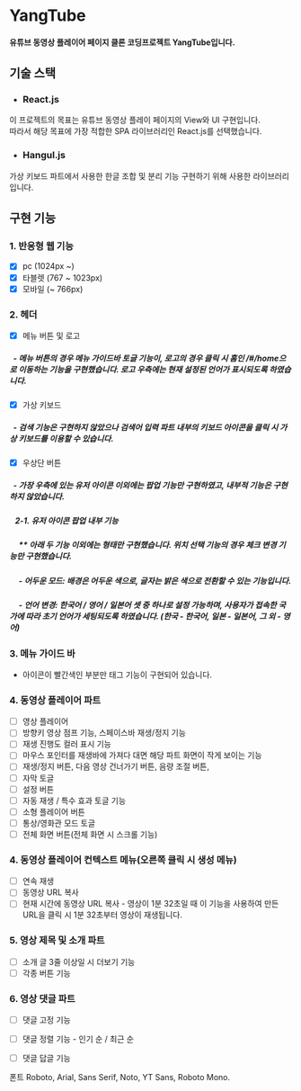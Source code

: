 # YangTube     

#### 유튜브 동영상 플레이어 페이지 클론 코딩프로젝트 YangTube입니다.

## 기술 스택
* ### React.js    
이 프로젝트의 목표는 유튜브 동영상 플레이 페이지의 View와 UI 구현입니다.    
따라서 해당 목표에 가장 적합한 SPA 라이브러리인 React.js를 선택했습니다.

* ### Hangul.js    
가상 키보드 파트에서 사용한 한글 조합 및 분리 기능 구현하기 위해 사용한 라이브러리입니다.    
    
## 구현 기능    
    
### 1. 반응형 웹 기능
* [x] pc (1024px ~)
* [x] 타블렛 (767 ~ 1023px)
* [x] 모바일 (~ 766px)<br/>

### 2. 헤더     
* [x] 메뉴 버튼 및 로고    
##### &nbsp;&nbsp;- 메뉴 버튼의 경우 메뉴 가이드바 토글 기능이, 로고의 경우 클릭 시 홈인 /#/home으로 이동하는 기능을 구현했습니다. 로고 우측에는 현재 설정된 언어가 표시되도록 하였습니다.
* [x] 가상 키보드    
##### &nbsp;&nbsp;- 검색 기능은 구현하지 않았으나 검색어 입력 파트 내부의 키보드 아이콘을 클릭 시 가상 키보드를 이용할 수 있습니다.
* [x] 우상단 버튼    
##### &nbsp;&nbsp;- 가장 우측에 있는 유저 아이콘 이외에는 팝업 기능만 구현하였고, 내부적 기능은 구현하지 않았습니다.<br/>

##### &nbsp;&nbsp; 2-1. 유저 아이콘 팝업 내부 기능    
##### &nbsp;&nbsp;&nbsp;&nbsp; ** 아래 두 기능 이외에는 형태만 구현했습니다. 위치 선택 기능의 경우 체크 변경 기능만 구현했습니다.    
##### &nbsp;&nbsp;&nbsp;&nbsp; - 어두운 모드: 배경은 어두운 색으로, 글자는 밝은 색으로 전환할 수 있는 기능입니다.    
##### &nbsp;&nbsp;&nbsp;&nbsp; - 언어 변경: 한국어 / 영어 / 일본어 셋 중 하나로 설정 가능하며, 사용자가 접속한 국가에 따라 초기 언어가 세팅되도록 하였습니다. (한국 - 한국어, 일본 - 일본어, 그 외 - 영어)    
    
### 3. 메뉴 가이드 바    
* 아이콘이 빨간색인 부분만 <a>태그 기능이 구현되어 있습니다.    
    
### 4. 동영상 플레이어 파트    
* [ ] 영상 플레이어
* [ ] 방향키 영상 점프 기능, 스페이스바 재생/정지 기능
* [ ] 재생 진행도 컬러 표시 기능
* [ ] 마우스 포인터를 재생바에 가져다 대면 해당 파트 화면이 작게 보이는 기능
* [ ] 재생/정지 버튼, 다음 영상 건너가기 버튼, 음량 조절 버튼, 
* [ ] 자막 토글
* [ ] 설정 버튼
* [ ] 자동 재생 / 특수 효과 토글 기능
* [ ] 소형 플레이어 버튼
* [ ] 통상/영화관 모드 토글
* [ ] 전체 화면 버튼(전체 화면 시 스크롤 기능)<br/>

### 4. 동영상 플레이어 컨텍스트 메뉴(오른쪽 클릭 시 생성 메뉴)
* [ ] 연속 재생
* [ ] 동영상 URL 복사
* [ ] 현재 시간에 동영상 URL 복사 - 영상이 1분 32초일 때 이 기능을 사용하여 만든 URL을 클릭 시 1분 32초부터 영상이 재생됩니다.<br/>

### 5. 영상 제목 및 소개 파트
* [ ] 소개 글 3줄 이상일 시 더보기 기능
* [ ] 각종 버튼 기능<br/>

### 6. 영상 댓글 파트
* [ ] 댓글 고정 기능
* [ ] 댓글 정렬 기능 - 인기 순 / 최근 순
* [ ] 댓글 답글 기능<br/>



폰트 Roboto, Arial, Sans Serif, Noto, YT Sans, Roboto Mono.